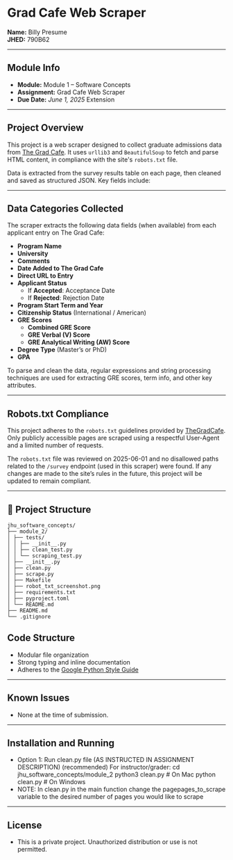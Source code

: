 # Grad Cafe Web Scraper

**Name:** Billy Presume  
**JHED:** 790B62  

---

## Module Info

- **Module:** Module 1 – Software Concepts  
- **Assignment:** Grad Cafe Web Scraper  
- **Due Date:** *June 1, 2025* Extension

---

## Project Overview

This project is a web scraper designed to collect graduate admissions data from [The Grad Cafe](https://www.thegradcafe.com/). It uses `urllib3` and `BeautifulSoup` to fetch and parse HTML content, in compliance with the site's `robots.txt` file.

Data is extracted from the survey results table on each page, then cleaned and saved as structured JSON. Key fields include:

---

## Data Categories Collected

The scraper extracts the following data fields (when available) from each applicant entry on The Grad Cafe:

- **Program Name**
- **University**
- **Comments**
- **Date Added to The Grad Cafe**
- **Direct URL to Entry**
- **Applicant Status**
  - If **Accepted**: Acceptance Date
  - If **Rejected**: Rejection Date
- **Program Start Term and Year**
- **Citizenship Status** (International / American)
- **GRE Scores**  
  - **Combined GRE Score**
  - **GRE Verbal (V) Score**
  - **GRE Analytical Writing (AW) Score**
- **Degree Type** (Master’s or PhD)
- **GPA**

To parse and clean the data, regular expressions and string processing techniques are used for extracting GRE scores, term info, and other key attributes.

---

## Robots.txt Compliance

This project adheres to the `robots.txt` guidelines provided by [TheGradCafe](https://www.thegradcafe.com/robots.txt). Only publicly accessible pages are scraped using a respectful User-Agent and a limited number of requests.

The `robots.txt` file was reviewed on 2025-06-01 and no disallowed paths related to the `/survey` endpoint (used in this scraper) were found. If any changes are made to the site’s rules in the future, this project will be updated to remain compliant.

---

## 📁 Project Structure

```text
jhu_software_concepts/
├── module_2/
│ ├── tests/
│ │ ├── __init__.py
│ │ ├── clean_test.py
│ │ └── scraping_test.py
│ ├── __init__.py
│ ├── clean.py
│ ├── scrape.py
│ ├── Makefile
│ ├── robot_txt_screenshot.png
│ ├── requirements.txt
│ ├── pyproject.toml
│ └── README.md
├── README.md
└── .gitignore
```

## Code Structure

- Modular file organization
- Strong typing and inline documentation
- Adheres to the [Google Python Style Guide](https://google.github.io/styleguide/pyguide.html)

---

## Known Issues

- None at the time of submission.

---

## Installation and Running 

- Option 1: Run clean.py file (AS INSTRUCTED IN ASSIGNMENT DESCRIPTION) (recommended)
  For instructor/grader:
    cd jhu_software_concepts/module_2
    python3 clean.py  # On Mac
    python clean.py   # On Windows
- NOTE: In clean.py in the main function change the pagepages_to_scrape variable to the desired number of pages you would like to scrape

---

## License

- This is a private project. Unauthorized distribution or use is not permitted.